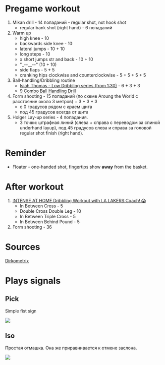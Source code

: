 # Pregame workout

1. Mikan drill - 14 попаданий - regular shot, not hook shot
    - regular bank shot (right hand) - 6 попаданий
2. Warm up
    - high knee - 10
    - backwards side knee - 10
    - lateral jumps - 10 + 10
    - long steps - 10
    - x short jumps str and back - 10 + 10
    - "_--__--" (10 + 10)
    - side flaps - 5 + 5
    - cranking hips clockwise and counterclockwise - 5 + 5 + 5 + 5
3. Ball-handling/Dribbling routine 
    - [Isiah Thomas - Low Dribbling series (from 1:30)](https://youtu.be/BnvGa0I8bMc?t=90) - 6 + 3 + 3
    - [9 Combo Ball Handling Drill](https://www.youtube.com/watch?v=VRkClP8m9s4)
4. Form shooting - 15 попаданий (по схеме Aroung the World с расстояние около 3 метров) + 3 + 3 + 3
    - с 0 градусов рядом с краем щита
    - под 45 градусов всегда от щита
5. Holger Lay-up series - 4 попадания. 
    - 3 точки: штрафная линий (слева + справа c переводом за спиной underhand layup), под 45 градусов слева и справа за головой regular shot finish (right hand). 

# Reminder

- Floater - one-handed shot, fingertips show __away__ from the basket.

# After workout

1. [INTENSE AT HOME Dribbling Workout with LA LAKERS Coach! 😱](https://www.youtube.com/watch?v=NCHxsar6ZNA)
    - In Between Cross - 5
    - Double Cross Double Leg - 10
    - In Between Triple Cross - 5
    - In Between Behind Pound - 5
2. Form shooting - 36

# Sources

[Dirkometrix](https://www.dirkometrix.com/)

# Plays signals

## Pick

Simple fist sign

![](https://www.rookieroad.com/img/basketball/basketball-hand-signal-call-for-a-pick.png)

## Iso

Простая отмашка. Она же приравнивается к отмене заслона.

![](https://www.rookieroad.com/img/basketball/basketball-isolation-play-signal.png)

